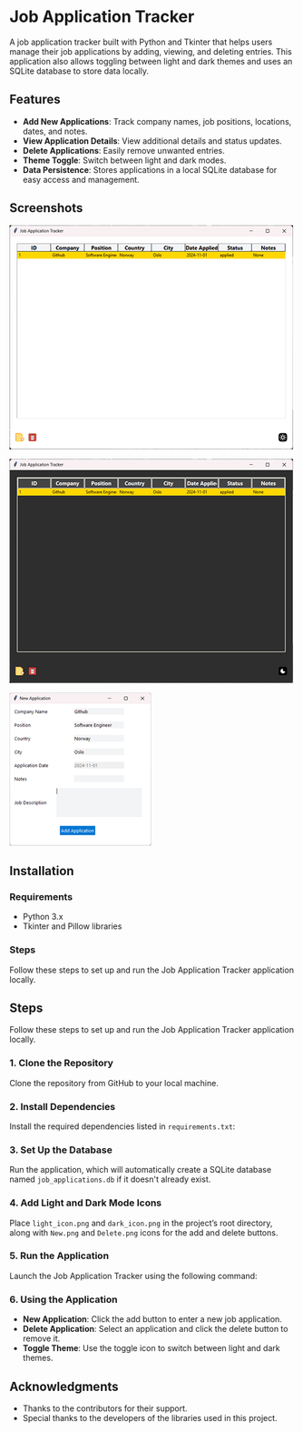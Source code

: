 # Job Application Tracker

A job application tracker built with Python and Tkinter that helps users manage their job applications by adding, viewing, and deleting entries. This application also allows toggling between light and dark themes and uses an SQLite database to store data locally.

## Features

- **Add New Applications**: Track company names, job positions, locations, dates, and notes.
- **View Application Details**: View additional details and status updates.
- **Delete Applications**: Easily remove unwanted entries.
- **Theme Toggle**: Switch between light and dark modes.
- **Data Persistence**: Stores applications in a local SQLite database for easy access and management.

## Screenshots

![Light Mode Screenshot](Screenshots/LT.png)

![Dark Mode Screenshot](Screenshots/DT.png)

![New Application Screenshot](Screenshots/NA.png)


## Installation

### Requirements

- Python 3.x
- Tkinter and Pillow libraries

### Steps

Follow these steps to set up and run the Job Application Tracker application locally.


## Steps

Follow these steps to set up and run the Job Application Tracker application locally.

### 1. Clone the Repository
Clone the repository from GitHub to your local machine.


### 2. Install Dependencies
Install the required dependencies listed in `requirements.txt`:


### 3. Set Up the Database
Run the application, which will automatically create a SQLite database named `job_applications.db` if it doesn't already exist.

### 4. Add Light and Dark Mode Icons
Place `light_icon.png` and `dark_icon.png` in the project’s root directory, along with `New.png` and `Delete.png` icons for the add and delete buttons.

### 5. Run the Application
Launch the Job Application Tracker using the following command:


### 6. Using the Application
- **New Application**: Click the add button to enter a new job application.
- **Delete Application**: Select an application and click the delete button to remove it.
- **Toggle Theme**: Use the toggle icon to switch between light and dark themes.


## Acknowledgments

- Thanks to the contributors for their support.
- Special thanks to the developers of the libraries used in this project.


